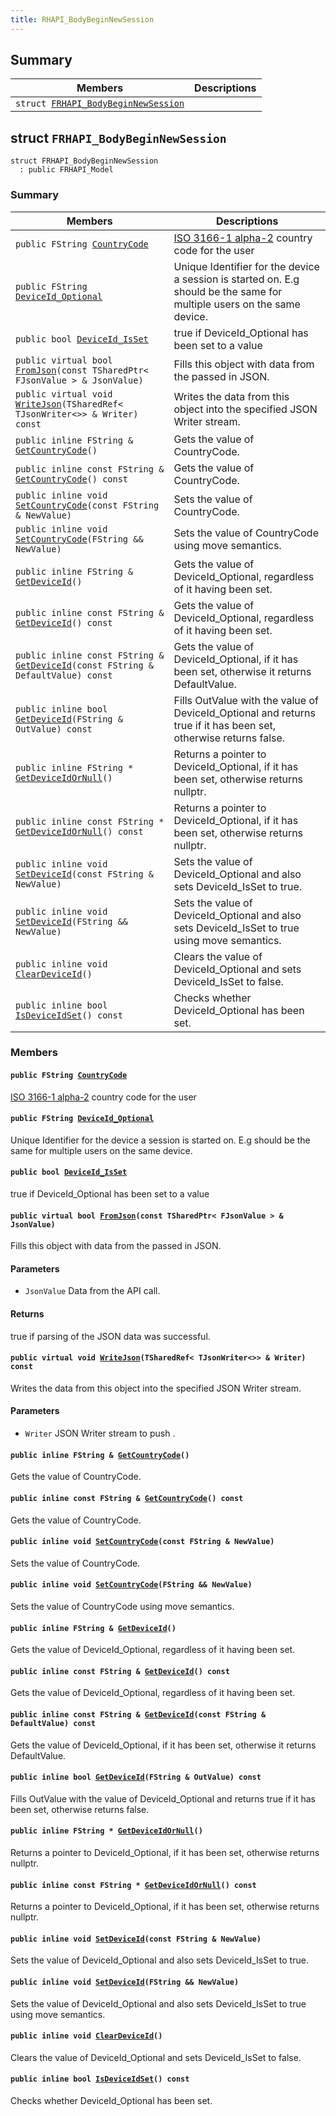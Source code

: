 ```yaml
---
title: RHAPI_BodyBeginNewSession
---
```


## Summary

 Members                        | Descriptions                                
--------------------------------|---------------------------------------------
`struct `[`FRHAPI_BodyBeginNewSession`](#structFRHAPI__BodyBeginNewSession) | 

## struct `FRHAPI_BodyBeginNewSession` <a id="structFRHAPI__BodyBeginNewSession"></a>

```
struct FRHAPI_BodyBeginNewSession
  : public FRHAPI_Model
```

### Summary

 Members                        | Descriptions                                
--------------------------------|---------------------------------------------
`public FString `[`CountryCode`](#structFRHAPI__BodyBeginNewSession_1a870690b3e6af31e45215bbdaa0127596) | [ISO 3166-1 alpha-2](https://en.wikipedia.org/wiki/ISO_3166-1_alpha-2) country code for the user
`public FString `[`DeviceId_Optional`](#structFRHAPI__BodyBeginNewSession_1afb3f92a8ebaa4b435f58d8a3e2f1cb6b) | Unique Identifier for the device a session is started on. E.g should be the same for multiple users on the same device.
`public bool `[`DeviceId_IsSet`](#structFRHAPI__BodyBeginNewSession_1a1ab96b1e204409126b40d416a87d4255) | true if DeviceId_Optional has been set to a value
`public virtual bool `[`FromJson`](#structFRHAPI__BodyBeginNewSession_1a5434d98824dd8551f368ff6f30b526ce)`(const TSharedPtr< FJsonValue > & JsonValue)` | Fills this object with data from the passed in JSON.
`public virtual void `[`WriteJson`](#structFRHAPI__BodyBeginNewSession_1a7163a59cca173520257bcc43f52648c1)`(TSharedRef< TJsonWriter<>> & Writer) const` | Writes the data from this object into the specified JSON Writer stream.
`public inline FString & `[`GetCountryCode`](#structFRHAPI__BodyBeginNewSession_1a6389cd1eff5913dc8846897aa608bac7)`()` | Gets the value of CountryCode.
`public inline const FString & `[`GetCountryCode`](#structFRHAPI__BodyBeginNewSession_1a260f56c1f98a11fb15cee9782b9ed373)`() const` | Gets the value of CountryCode.
`public inline void `[`SetCountryCode`](#structFRHAPI__BodyBeginNewSession_1a35478f3af0971b1433dbad006124973c)`(const FString & NewValue)` | Sets the value of CountryCode.
`public inline void `[`SetCountryCode`](#structFRHAPI__BodyBeginNewSession_1a541ebeb59cdd2f1aa2962e70ea990620)`(FString && NewValue)` | Sets the value of CountryCode using move semantics.
`public inline FString & `[`GetDeviceId`](#structFRHAPI__BodyBeginNewSession_1a4eea2f2bd9d4bd859380833600c3f610)`()` | Gets the value of DeviceId_Optional, regardless of it having been set.
`public inline const FString & `[`GetDeviceId`](#structFRHAPI__BodyBeginNewSession_1ade2cd5930fe03039e294e42d436b4628)`() const` | Gets the value of DeviceId_Optional, regardless of it having been set.
`public inline const FString & `[`GetDeviceId`](#structFRHAPI__BodyBeginNewSession_1a9620840815ec9c2ee834e1ca31d62dee)`(const FString & DefaultValue) const` | Gets the value of DeviceId_Optional, if it has been set, otherwise it returns DefaultValue.
`public inline bool `[`GetDeviceId`](#structFRHAPI__BodyBeginNewSession_1a8ffe9a4c354f183c5372e80e8e957a29)`(FString & OutValue) const` | Fills OutValue with the value of DeviceId_Optional and returns true if it has been set, otherwise returns false.
`public inline FString * `[`GetDeviceIdOrNull`](#structFRHAPI__BodyBeginNewSession_1a8b21a4a1672d0c12b008b5d389c522c3)`()` | Returns a pointer to DeviceId_Optional, if it has been set, otherwise returns nullptr.
`public inline const FString * `[`GetDeviceIdOrNull`](#structFRHAPI__BodyBeginNewSession_1a891c220cbbdb6dc7a930f6ac7f64aa2e)`() const` | Returns a pointer to DeviceId_Optional, if it has been set, otherwise returns nullptr.
`public inline void `[`SetDeviceId`](#structFRHAPI__BodyBeginNewSession_1afa826ef99895ffefc51fc55e5f3e70cf)`(const FString & NewValue)` | Sets the value of DeviceId_Optional and also sets DeviceId_IsSet to true.
`public inline void `[`SetDeviceId`](#structFRHAPI__BodyBeginNewSession_1a65bfb4595fdf40d2ec1aa2e5574958e0)`(FString && NewValue)` | Sets the value of DeviceId_Optional and also sets DeviceId_IsSet to true using move semantics.
`public inline void `[`ClearDeviceId`](#structFRHAPI__BodyBeginNewSession_1aae458d9179139e19b99c983ce6ba80c5)`()` | Clears the value of DeviceId_Optional and sets DeviceId_IsSet to false.
`public inline bool `[`IsDeviceIdSet`](#structFRHAPI__BodyBeginNewSession_1accaefee47354645ae421f8076077602c)`() const` | Checks whether DeviceId_Optional has been set.

### Members

#### `public FString `[`CountryCode`](#structFRHAPI__BodyBeginNewSession_1a870690b3e6af31e45215bbdaa0127596) <a id="structFRHAPI__BodyBeginNewSession_1a870690b3e6af31e45215bbdaa0127596"></a>

[ISO 3166-1 alpha-2](https://en.wikipedia.org/wiki/ISO_3166-1_alpha-2) country code for the user

#### `public FString `[`DeviceId_Optional`](#structFRHAPI__BodyBeginNewSession_1afb3f92a8ebaa4b435f58d8a3e2f1cb6b) <a id="structFRHAPI__BodyBeginNewSession_1afb3f92a8ebaa4b435f58d8a3e2f1cb6b"></a>

Unique Identifier for the device a session is started on. E.g should be the same for multiple users on the same device.

#### `public bool `[`DeviceId_IsSet`](#structFRHAPI__BodyBeginNewSession_1a1ab96b1e204409126b40d416a87d4255) <a id="structFRHAPI__BodyBeginNewSession_1a1ab96b1e204409126b40d416a87d4255"></a>

true if DeviceId_Optional has been set to a value

#### `public virtual bool `[`FromJson`](#structFRHAPI__BodyBeginNewSession_1a5434d98824dd8551f368ff6f30b526ce)`(const TSharedPtr< FJsonValue > & JsonValue)` <a id="structFRHAPI__BodyBeginNewSession_1a5434d98824dd8551f368ff6f30b526ce"></a>

Fills this object with data from the passed in JSON.

#### Parameters
* `JsonValue` Data from the API call.

#### Returns
true if parsing of the JSON data was successful.

#### `public virtual void `[`WriteJson`](#structFRHAPI__BodyBeginNewSession_1a7163a59cca173520257bcc43f52648c1)`(TSharedRef< TJsonWriter<>> & Writer) const` <a id="structFRHAPI__BodyBeginNewSession_1a7163a59cca173520257bcc43f52648c1"></a>

Writes the data from this object into the specified JSON Writer stream.

#### Parameters
* `Writer` JSON Writer stream to push .

#### `public inline FString & `[`GetCountryCode`](#structFRHAPI__BodyBeginNewSession_1a6389cd1eff5913dc8846897aa608bac7)`()` <a id="structFRHAPI__BodyBeginNewSession_1a6389cd1eff5913dc8846897aa608bac7"></a>

Gets the value of CountryCode.

#### `public inline const FString & `[`GetCountryCode`](#structFRHAPI__BodyBeginNewSession_1a260f56c1f98a11fb15cee9782b9ed373)`() const` <a id="structFRHAPI__BodyBeginNewSession_1a260f56c1f98a11fb15cee9782b9ed373"></a>

Gets the value of CountryCode.

#### `public inline void `[`SetCountryCode`](#structFRHAPI__BodyBeginNewSession_1a35478f3af0971b1433dbad006124973c)`(const FString & NewValue)` <a id="structFRHAPI__BodyBeginNewSession_1a35478f3af0971b1433dbad006124973c"></a>

Sets the value of CountryCode.

#### `public inline void `[`SetCountryCode`](#structFRHAPI__BodyBeginNewSession_1a541ebeb59cdd2f1aa2962e70ea990620)`(FString && NewValue)` <a id="structFRHAPI__BodyBeginNewSession_1a541ebeb59cdd2f1aa2962e70ea990620"></a>

Sets the value of CountryCode using move semantics.

#### `public inline FString & `[`GetDeviceId`](#structFRHAPI__BodyBeginNewSession_1a4eea2f2bd9d4bd859380833600c3f610)`()` <a id="structFRHAPI__BodyBeginNewSession_1a4eea2f2bd9d4bd859380833600c3f610"></a>

Gets the value of DeviceId_Optional, regardless of it having been set.

#### `public inline const FString & `[`GetDeviceId`](#structFRHAPI__BodyBeginNewSession_1ade2cd5930fe03039e294e42d436b4628)`() const` <a id="structFRHAPI__BodyBeginNewSession_1ade2cd5930fe03039e294e42d436b4628"></a>

Gets the value of DeviceId_Optional, regardless of it having been set.

#### `public inline const FString & `[`GetDeviceId`](#structFRHAPI__BodyBeginNewSession_1a9620840815ec9c2ee834e1ca31d62dee)`(const FString & DefaultValue) const` <a id="structFRHAPI__BodyBeginNewSession_1a9620840815ec9c2ee834e1ca31d62dee"></a>

Gets the value of DeviceId_Optional, if it has been set, otherwise it returns DefaultValue.

#### `public inline bool `[`GetDeviceId`](#structFRHAPI__BodyBeginNewSession_1a8ffe9a4c354f183c5372e80e8e957a29)`(FString & OutValue) const` <a id="structFRHAPI__BodyBeginNewSession_1a8ffe9a4c354f183c5372e80e8e957a29"></a>

Fills OutValue with the value of DeviceId_Optional and returns true if it has been set, otherwise returns false.

#### `public inline FString * `[`GetDeviceIdOrNull`](#structFRHAPI__BodyBeginNewSession_1a8b21a4a1672d0c12b008b5d389c522c3)`()` <a id="structFRHAPI__BodyBeginNewSession_1a8b21a4a1672d0c12b008b5d389c522c3"></a>

Returns a pointer to DeviceId_Optional, if it has been set, otherwise returns nullptr.

#### `public inline const FString * `[`GetDeviceIdOrNull`](#structFRHAPI__BodyBeginNewSession_1a891c220cbbdb6dc7a930f6ac7f64aa2e)`() const` <a id="structFRHAPI__BodyBeginNewSession_1a891c220cbbdb6dc7a930f6ac7f64aa2e"></a>

Returns a pointer to DeviceId_Optional, if it has been set, otherwise returns nullptr.

#### `public inline void `[`SetDeviceId`](#structFRHAPI__BodyBeginNewSession_1afa826ef99895ffefc51fc55e5f3e70cf)`(const FString & NewValue)` <a id="structFRHAPI__BodyBeginNewSession_1afa826ef99895ffefc51fc55e5f3e70cf"></a>

Sets the value of DeviceId_Optional and also sets DeviceId_IsSet to true.

#### `public inline void `[`SetDeviceId`](#structFRHAPI__BodyBeginNewSession_1a65bfb4595fdf40d2ec1aa2e5574958e0)`(FString && NewValue)` <a id="structFRHAPI__BodyBeginNewSession_1a65bfb4595fdf40d2ec1aa2e5574958e0"></a>

Sets the value of DeviceId_Optional and also sets DeviceId_IsSet to true using move semantics.

#### `public inline void `[`ClearDeviceId`](#structFRHAPI__BodyBeginNewSession_1aae458d9179139e19b99c983ce6ba80c5)`()` <a id="structFRHAPI__BodyBeginNewSession_1aae458d9179139e19b99c983ce6ba80c5"></a>

Clears the value of DeviceId_Optional and sets DeviceId_IsSet to false.

#### `public inline bool `[`IsDeviceIdSet`](#structFRHAPI__BodyBeginNewSession_1accaefee47354645ae421f8076077602c)`() const` <a id="structFRHAPI__BodyBeginNewSession_1accaefee47354645ae421f8076077602c"></a>

Checks whether DeviceId_Optional has been set.


